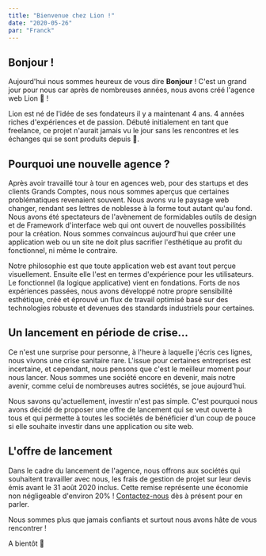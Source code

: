 ```yaml
---
title: "Bienvenue chez Lion !"
date: "2020-05-26"
par: "Franck"
---
```


## Bonjour !

Aujourd'hui nous sommes heureux de vous dire **Bonjour** ! C'est un grand jour pour nous car après de nombreuses années, nous avons créé l'agence web Lion 🚀 !

Lion est né de l'idée de ses fondateurs il y a maintenant 4 ans. 4 années riches d'expériences et de passion. Débuté initialement en tant que freelance, ce projet n'aurait jamais vu le jour sans les rencontres et les échanges qui se sont produits depuis 🤗.

## Pourquoi une nouvelle agence ?

Après avoir travaillé tour à tour en agences web, pour des startups et des clients Grands Comptes, nous nous sommes aperçus que certaines problématiques revenaient souvent. Nous avons vu le paysage web changer, rendant ses lettres de noblesse à la forme tout autant qu'au fond. Nous avons été spectateurs de l'avènement de formidables outils de design et de Framework d'interface web qui ont ouvert de nouvelles possibilités pour la création. Nous sommes convaincus aujourd'hui que créer une application web ou un site ne doit plus sacrifier l'esthétique au profit du fonctionnel, ni même le contraire.

Notre philosophie est que toute application web est avant tout perçue visuellement. Ensuite elle l'est en termes d'expérience pour les utilisateurs. Le fonctionnel (la logique applicative) vient en fondations. Forts de nos expériences passées, nous avons développé notre propre sensibilité esthétique, créé et éprouvé un flux de travail optimisé basé sur des technologies robuste et devenues des standards industriels pour certaines.

## Un lancement en période de crise...

Ce n'est une surprise pour personne, à l'heure à laquelle j'écris ces lignes, nous vivons une crise sanitaire rare. L'issue pour certaines entreprises est incertaine, et cependant, nous pensons que c'est le meilleur moment pour nous lancer. Nous sommes une société encore en devenir, mais notre avenir, comme celui de nombreuses autres sociétés, se joue aujourd'hui.

Nous savons qu'actuellement, investir n'est pas simple. C'est pourquoi nous avons décidé de proposer une offre de lancement qui se veut ouverte à tous et qui permette à toutes les sociétés de bénéficier d'un coup de pouce si elle souhaite investir dans une application ou site web.

## L'offre de lancement

Dans le cadre du lancement de l'agence, nous offrons aux sociétés qui souhaitent travailler avec nous, les frais de gestion de projet sur leur devis émis avant le 31 août 2020 inclus. Cette remise représente une économie non négligeable d'environ 20% ! [Contactez-nous](/contact) dès à présent pour en parler.

Nous sommes plus que jamais confiants et surtout nous avons hâte de vous rencontrer !

A bientôt 🙂
